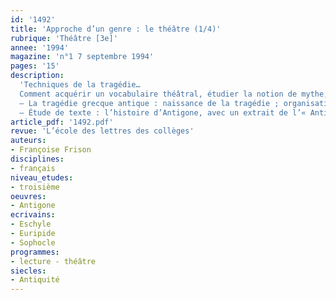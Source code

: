 ```yaml
---
id: '1492'
title: 'Approche d’un genre : le théâtre (1/4)'
rubrique: 'Théâtre [3e]'
annee: '1994'
magazine: 'n°1 7 septembre 1994'
pages: '15'
description: 
  'Techniques de la tragédie…
  Comment acquérir un vocabulaire théâtral, étudier la notion de mythe, approcher la culture théâtrale et la diversité des textes de la tragédie antique ou classique…
  – La tragédie grecque antique : naissance de la tragédie ; organisation des concours tragiques ; structure d’une tragédie grecque ; l’organisation matérielle ; les auteurs tragiques grecs (Eschyle, Euripide, Sophocle) ; la tragédie latine
  – Étude de texte : l’histoire d’Antigone, avec un extrait de l’« Antigone » de Sophocle, des questions sur le texte et un corrigé'
article_pdf: '1492.pdf'
revue: 'L’école des lettres des collèges'
auteurs:
- Françoise Frison
disciplines:
- français
niveau_etudes:
- troisième
oeuvres:
- Antigone
ecrivains:
- Eschyle
- Euripide
- Sophocle
programmes:
- lecture - théâtre
siecles:
- Antiquité
---
```

